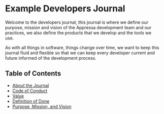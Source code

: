 # Example Developers Journal

Welcome to the developers journal, this journal is where we define our purpose, mission and vision of the 
Appressa development team and our practices, we also define the products that we develop and the tools we use.

As with all things in software, things change over time, we want to keep this journal fluid and flexible so that we can keep every developer current and future informed of the development process.

## Table of Contents

* [About the Journal](about.md)
* [Code of Conduct](CODE_OF_CONDUCT.md)
* [Value](values.md)
* [Definition of Done](definition_of_done.md)
* [Purpose, Mission, and Vision](purpose_mission_vision.md)